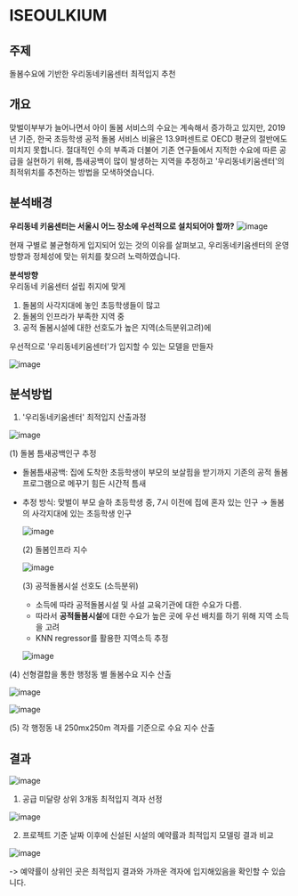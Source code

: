 # ISEOULKIUM

## 주제
돌봄수요에 기반한 우리동네키움센터 최적입지 추천

## 개요
맞벌이부부가 늘어나면서 아이 돌봄 서비스의 수요는 계속해서 증가하고 있지만, 2019년 기준, 한국 초등학생 공적 돌봄 서비스 비율은 13.9퍼센트로 OECD 평균의 절반에도 미치지 못합니다.  절대적인 수의 부족과 더불어 기존 연구들에서 지적한 수요에 따른 공급을 실현하기 위해, 틈새공백이 많이 발생하는 지역을 추정하고 '우리동네키움센터'의 최적위치를 추천하는 방법을 모색하엿습니다.

## 분석배경 
**우리동네 키움센터는 서울시 어느 장소에 우선적으로 설치되어야 할까?**
![image](https://user-images.githubusercontent.com/67999107/110648472-1771ae80-81fc-11eb-98b0-7611ae18fd87.png)

현재 구별로 불균형하게 입지되어 있는 것의 이유를 살펴보고, 우리동네키움센터의 운영방향과 정체성에 맞는 위치를 찾으려 노력하였습니다. 

**분석방향**   
우리동네 키움센터 설립 취지에 맞게

1. 돌봄의 사각지대에 놓인 초등학생들이 많고
2. 돌봄의 인프라가 부족한 지역 중
3. 공적 돌봄시설에 대한 선호도가 높은 지역(소득분위고려)에

우선적으로 '우리동네키움센터'가 입지할 수 있는 모델을 만들자 

![image](https://user-images.githubusercontent.com/67999107/110649025-936bf680-81fc-11eb-81fd-c8216ae82226.png)

## 분석방법
1. '우리동네키움센터' 최적입지 산출과정 

![image](https://user-images.githubusercontent.com/67999107/110649169-b4344c00-81fc-11eb-8ec3-b88f941ff2f7.png)

  (1) 돌봄 틈새공백인구 추정
  - 돌봄틈새공백: 집에 도착한 초등학생이 부모의 보살핌을 받기까지 기존의 공적 돌봄 프로그램으로 메꾸기 힘든 시간적 틈새
- 추정 방식: 맞벌이 부모 슬하 초등학생 중, 7시 이전에 집에 혼자 있는 인구
    →  돌봄의 사각지대에 있는 초등학생 인구
    
  ![image](https://user-images.githubusercontent.com/67999107/110649411-e80f7180-81fc-11eb-80f5-ed7002f6531b.png)
  
  (2) 돌봄인프라 지수
  
  ![image](https://user-images.githubusercontent.com/67999107/110650823-3b35f400-81fe-11eb-9666-ad2de5c88b3c.png)

  
  (3) 공적돌봄시설 선호도 (소득분위) 
  - 소득에 따라 공적돌봄시설 및 사설 교육기관에 대한 수요가 다름. 
  - 따라서 **공적돌봄시설**에 대한 수요가 높은 곳에 우선 배치를 하기 위해 지역 소득을 고려
  - KNN regressor를 활용한 지역소득 추정
  
  ![image](https://user-images.githubusercontent.com/67999107/110649774-450b2780-81fd-11eb-8dd1-b851b453b390.png)

(4) 선형결합을 통한 행정동 별 돌봄수요 지수 산출

![image](https://user-images.githubusercontent.com/67999107/110649896-64a25000-81fd-11eb-9766-e21fe893f872.png)

![image](https://user-images.githubusercontent.com/67999107/110650122-9adfcf80-81fd-11eb-98f3-d877c12fee4f.png)

(5) 각 행정동 내 250mx250m 격자를 기준으로 수요 지수 산출 

## 결과

![image](https://user-images.githubusercontent.com/67999107/110650228-b4811700-81fd-11eb-88cb-784d4d60aec0.png)

1. 공급 미달량 상위 3개동 최적입지 격자 선정

![image](https://user-images.githubusercontent.com/67999107/110651132-80f2bc80-81fe-11eb-9de9-6bb64f7ae003.png)



2. 프로젝트 기준 날짜 이후에 신설된 시설의 예약률과 최적입지 모델링 결과 비교

![image](https://user-images.githubusercontent.com/67999107/110650499-f316d180-81fd-11eb-940b-3f64252c4cd5.png)

-> 예약률이 상위인 곳은 최적입지 결과와 가까운 격자에 입지해있음을 확인할 수 있습니다. 

